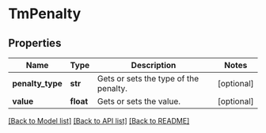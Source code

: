 # TmPenalty

## Properties
Name | Type | Description | Notes
------------ | ------------- | ------------- | -------------
**penalty_type** | **str** | Gets or sets the type of the penalty. | [optional] 
**value** | **float** | Gets or sets the value. | [optional] 

[[Back to Model list]](../README.md#documentation-for-models) [[Back to API list]](../README.md#documentation-for-api-endpoints) [[Back to README]](../README.md)

